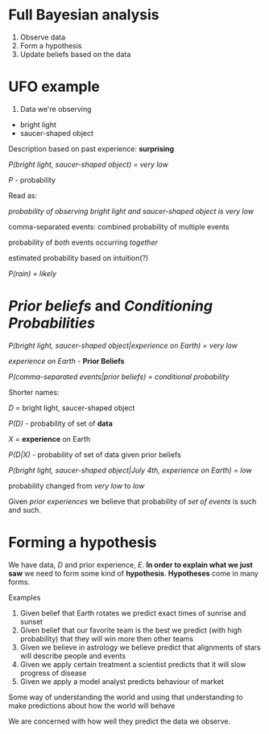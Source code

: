 # Full Bayesian analysis

1. Observe data
2. Form a hypothesis
3. Update beliefs based on the data

# UFO example

1. Data we're observing
  * bright light
  * saucer-shaped object
  
Description based on past experience: **surprising**

_P(bright light, saucer-shaped object) = very low_

_P_ - probability

Read as: 

_probability of observing bright light and saucer-shaped object is very low_

comma-separated events: combined probability of multiple events

probability of _both_ events occurring _together_

estimated probability based on intuition(?)

_P(rain) = likely_

# _Prior beliefs_ and _Conditioning Probabilities_

_P(bright light, saucer-shaped object|experience on Earth) = very low_

_experience on Earth_ - **Prior Beliefs**

_P(comma-separated events|prior beliefs) = conditional probability_

Shorter names:

_D_ = bright light, saucer-shaped object

_P(D)_ - probability of set of **data**

_X_ = **experience** on Earth

_P(D|X)_ - probability of set of data given prior beliefs

_P(bright light, saucer-shaped object|July 4th, experience on Earth) = low_

probability changed from _very low_ to _low_

Given _prior experiences_ we believe that probability of _set of events_ is such and such.

# Forming a hypothesis

We have data, _D_ and prior experience, _E_. **In order to explain what we just saw** we need to form some kind of **hypothesis**.
**Hypotheses** come in many forms.

Examples
1. Given belief that Earth rotates we predict exact times of sunrise and sunset
2. Given belief that our favorite team is the best we predict (with high probability) that they will win more then other teams
3. Given we believe in astrology we believe predict that alignments of stars will describe people and events
4. Given we apply certain treatment a scientist predicts that it will slow progress of disease
5. Given we apply a model analyst predicts behaviour of market

Some way of understanding the world and using that understanding to make predictions about how the world will behave

We are concerned with how well they predict the data we observe.




